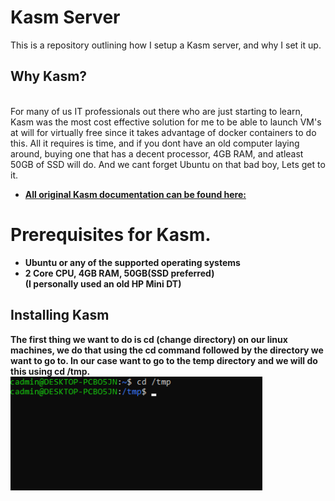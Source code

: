 # Kasm Server
This is a repository outlining how I setup a Kasm server, and why I set it up.

## Why Kasm?
<br> For many of us IT professionals out there who are just starting to learn, Kasm was the most cost effective solution for me to be able to launch VM's at will for virtually free since it takes advantage of docker containers to do this. All it requires is time, and if you dont have an old computer laying around, buying one that has a decent processor, 4GB RAM, and atleast 50GB of SSD will do. And we cant forget Ubuntu on that bad boy, Lets get to it.
- [<b>All original Kasm documentation can be found here:](https://kasmweb.com/docs/latest/install/single_server_install.html)

<h1>Prerequisites for Kasm.</h1>
<ul>
<li>Ubuntu or any of the supported operating systems</li>
<li>2  Core CPU, 4GB RAM, 50GB(SSD preferred)</li> (I personally used an old HP Mini DT)
</ul>

<h2>Installing Kasm</h2>
The first thing we want to do is cd (change directory) on our linux machines, we do that using the cd command followed by the directory we want to go to. In our case want to go to the temp directory and we will do this using cd /tmp.
<img src="https://github.com/FrancoCarrera1/kasmsrv/blob/main/images/cdcmd.png" height="80%" width="80%" alt="osticket to root file"/>
